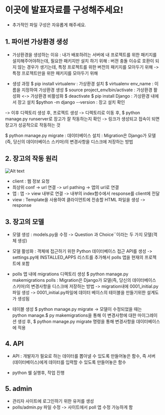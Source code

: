 # 이곳에 발표자료를 구성해주세요!

- 추가적인 파일 구성은 자유롭게 해주세요.

## 1. 파이썬 가상환경 생성

- 가상환경을 생성하는 이유 
: 내가 배포하려는 서버에 내 프로젝트를 위한 패키지를 설치해주어야하는데, 필요한 패키지만 설치 하기 위해
: 버젼 충돌 이슈로 호환이 되지 않는 경우가 생기는데, 특정 프로젝트를 위한 버전의 패키지를 모아두기 위해
-> 특정 프로젝트만을 위한 패키지를 모아두기 위해

- 생성 과정
$ pip install virtualenv
: 가상환경 설치
$ virtualenv env_name
: 이름을 지정하여 가상환경 생성
$ source project_env/bin/activate
: 가상환경 활성화
<-> 가상환경 비활성화 $ deactivate
$ pip install Django
: 가상환경 내에서 장고 설치
$python -m django --version 
: 장고 설치 확인

-> 이후 디렉토리 생성 후, 프로젝트 생성
-> 디렉토리로 이동 후, $ python manage.py runserver로 장고가 잘 작동하는지 확인
-> 링크가 생성되고 접속이 되면 장고가 성공적으로 작동하는 것

$ python manage.py migrate 
: 데이터베이스 설치
: Migration은 Django가 모델(즉, 당신의 데이터베이스 스키마)의 변경사항을 디스크에 저장하는 방법

## 2. 장고의 작동 원리

![Alt text](/Users/han-eunseon/Desktop/0000.png )

- client : 웹 정보 요청 
- 최상위 conf -> url 연결 -> url pathing -> 앱의 url로 연결
- 앱 : 앱 -> view 내부로 연결 -> 내부의 index함수에서 response를 client에 전달 
- view : Template을 사용하여 클라이언트에 전송할 HTML 파일을 생성 -> response

## 3. 장고의 모델

- 모델 생성 : models.py을 수정
-> Question 과 Choice``이라는 두 가지 모델(객체 생성)

- 모델 활성화 : 객체에 접근하기 위한 Python 데이터베이스 접근 API를 생성
-> settings.py에 INSTALLED_APPS 리스트를  추가해서 polls 앱을 현재의 프로젝트에 포함 

- polls 앱 내에 migrations 디렉토리 생성 
$ python manage.py makemigrations polls
: Migration은 Django가 모델(즉, 당신의 데이터베이스 스키마)의 변경사항을 디스크에 저장하는 방법
-> migration내에 0001_initial.py파일 생성
-> 0001_initial.py파일에 데이터 베이스의 테이블을 만들기위한 설계도가 생성됨

- 테이블 생성
$ python manage.py migrate
-> 모델이 수정되었을 때는 python manage.$ py makemigrations을 통해 이 변경사항에 대한 마이그레이션 생성 후, $ python manage.py migrate 명령을 통해 변경사항을 데이터베이스에 적용

## 4. API 

- API : 개발자가 필요로 하는 데이터를 뽑아낼 수 있도록 만들어놓은 함수, 즉 서버(데이터베이스)에게 데이터를 입력할 수 있도록 만들어놓은 함수

- python 쉘 실행후, 작업 진행
 
## 5. admin

- 관리자 사이트에 로그인하기 위한 유저를 생성
- polls/admin.py 파일 수정 -> 사이트에서 poll 앱 수정 가능하게 함